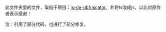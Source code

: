 <!--
 * @Author: zhang peng
 * @Date: 2023-02-19 20:30:06
 * @LastEditTime: 2023-02-19 22:01:40
 * @LastEditors: zhang peng
 * @Description:
 * @FilePath: /miniprogram-to-uniapp2/src/utils/ast/README.md
 *
-->

此文件夹里的文件，取自于项目：[js-de-obfuscator](https://github.com/kuizuo/js-de-obfuscator)，并将ts改成js，以此对原作者表示感谢！

注：引用了部分代码，也进行了部分修复。
